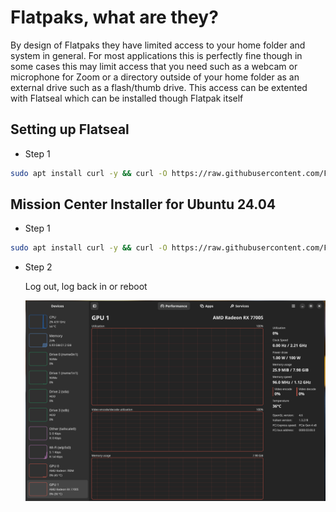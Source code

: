 # Flatpaks, what are they?

By design of Flatpaks they have limited access to your home folder and system in general. For most applications this is perfectly fine though in some cases this may limit access that you need such as a webcam or microphone for Zoom or a directory outside of your home folder as an external drive such as a flash/thumb drive. This access can be extented with Flatseal which can be installed though Flatpak itself

## Setting up Flatseal

- Step 1

```bash
sudo apt install curl -y && curl -O https://raw.githubusercontent.com/FrameworkComputer/linux-docs/main/flatpaks/flatseal-installer.sh && bash flatseal-installer.sh
```

## Mission Center Installer for Ubuntu 24.04

- Step 1

```bash
sudo apt install curl -y && curl -O https://raw.githubusercontent.com/FrameworkComputer/linux-docs/main/flatpaks/mission-center-installer.sh && bash mission-center-installer.sh
```

- Step 2

  Log out, log back in or reboot

  ![image](https://raw.githubusercontent.com/FrameworkComputer/linux-docs/main/flatpaks/images/mission.png)
